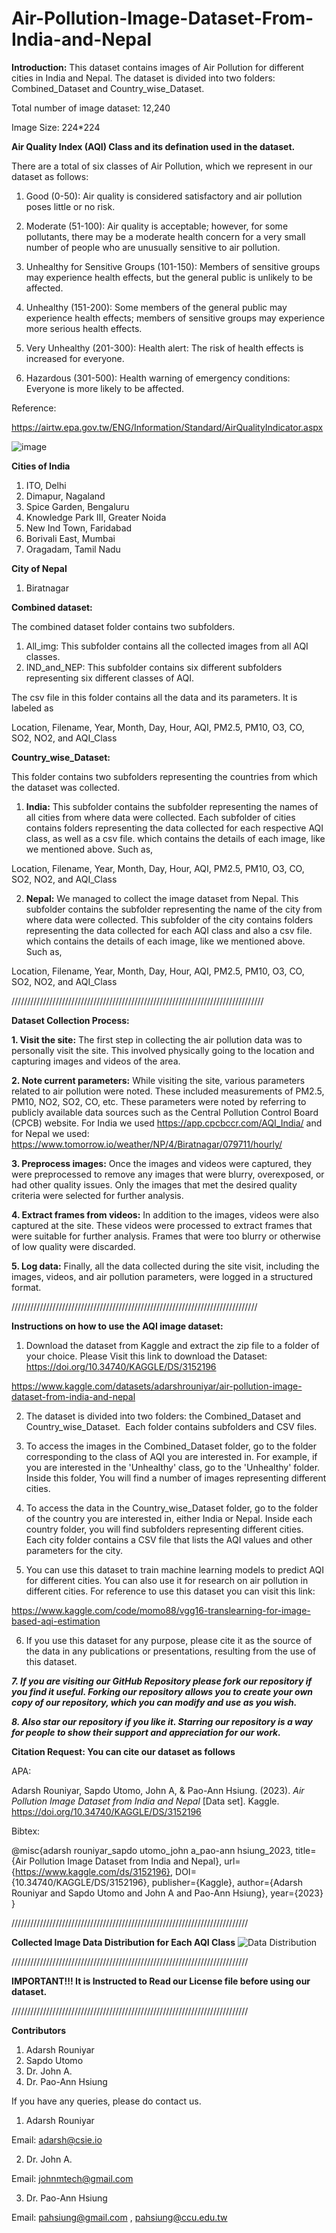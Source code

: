 # Air-Pollution-Image-Dataset-From-India-and-Nepal

**Introduction:**
This dataset contains images of Air Pollution for different cities in India and Nepal.
The dataset is divided into two folders: Combined_Dataset and Country_wise_Dataset.

Total number of image dataset: 12,240

Image Size: 224*224

**Air Quality Index (AQI) Class and its defination used in the dataset.**

There are a total of six classes of Air Pollution, which we represent in our dataset as follows:

1. Good (0-50): Air quality is considered satisfactory and air pollution poses little or no risk.

2. Moderate (51-100): Air quality is acceptable; however, for some pollutants, there may be a moderate health concern for a very small number of people who are unusually sensitive to air pollution.

3. Unhealthy for Sensitive Groups (101-150): Members of sensitive groups may experience health effects, but the general public is unlikely to be affected.

4. Unhealthy (151-200): Some members of the general public may experience health effects; members of sensitive groups may experience more serious health effects.

5. Very Unhealthy (201-300): Health alert: The risk of health effects is increased for everyone.

6. Hazardous (301-500): Health warning of emergency conditions: Everyone is more likely to be affected.

Reference: 

https://airtw.epa.gov.tw/ENG/Information/Standard/AirQualityIndicator.aspx

![image](https://user-images.githubusercontent.com/111570911/233039078-bc9d5120-d857-48f2-8132-6259ebf68f4b.png)

**Cities of India**

1. ITO, Delhi
2. Dimapur, Nagaland
3. Spice Garden, Bengaluru
4. Knowledge  Park III, Greater Noida
5. New Ind Town, Faridabad
6. Borivali East, Mumbai
7. Oragadam, Tamil Nadu

**City of Nepal**
1. Biratnagar



**Combined dataset:**

The combined dataset folder contains two subfolders.
1. All_img: This subfolder contains all the collected images from all AQI classes.
2. IND_and_NEP: This subfolder contains six different subfolders representing six different classes of AQI.

The csv file in this folder contains all the data and its parameters.
It is labeled as

Location, Filename, Year, Month, Day, Hour, AQI, PM2.5, PM10, O3, CO, SO2, NO2, and AQI_Class

**Country_wise_Dataset:**

This folder contains two subfolders representing the countries from which the dataset was collected.

1. **India:**
This subfolder contains the subfolder representing the names of all cities from where data were collected.
Each subfolder of cities contains folders representing the data collected for each respective AQI class, as well as a csv file.
which contains the details of each image, like we mentioned above.
Such as,

Location, Filename, Year, Month, Day, Hour, AQI, PM2.5, PM10, O3, CO, SO2, NO2, and AQI_Class


2. **Nepal:**
We managed to collect the image dataset from Nepal.
This subfolder contains the subfolder representing the name of the city from where data were collected.
This subfolder of the city contains folders representing the data collected for each AQI class and also a csv file.
which contains the details of each image, like we mentioned above.
Such as,

Location, Filename, Year, Month, Day, Hour, AQI, PM2.5, PM10, O3, CO, SO2, NO2, and AQI_Class

////////////////////////////////////////////////////////////////////////////////

**Dataset Collection Process:**

**1. Visit the site:** The first step in collecting the air pollution data was to personally visit the site. This involved physically going to the location and capturing images and videos of the area.

**2. Note current parameters:** While visiting the site, various parameters related to air pollution were noted. These included measurements of PM2.5, PM10, NO2, SO2, CO, etc. These parameters were noted by referring to publicly available data sources such as the Central Pollution Control Board (CPCB) website. For India we used https://app.cpcbccr.com/AQI_India/  and for Nepal we used: https://www.tomorrow.io/weather/NP/4/Biratnagar/079711/hourly/

**3. Preprocess images:** Once the images and videos were captured, they were preprocessed to remove any images that were blurry, overexposed, or had other quality issues. Only the images that met the desired quality criteria were selected for further analysis.

**4. Extract frames from videos:** In addition to the images, videos were also captured at the site. These videos were processed to extract frames that were suitable for further analysis. Frames that were too blurry or otherwise of low quality were discarded.

**5. Log data:** Finally, all the data collected during the site visit, including the images, videos, and air pollution parameters, were logged in a structured format. 

//////////////////////////////////////////////////////////////////////////////

****Instructions on how to use the AQI image dataset:****

1. Download the dataset from Kaggle and extract the zip file to a folder of your choice. Please Visit this link to download the Dataset:
https://doi.org/10.34740/KAGGLE/DS/3152196

https://www.kaggle.com/datasets/adarshrouniyar/air-pollution-image-dataset-from-india-and-nepal

2. The dataset is divided into two folders: the Combined_Dataset and Country_wise_Dataset. 
Each folder contains subfolders and CSV files.

3. To access the images in the Combined_Dataset folder, go to the folder corresponding to the class of AQI you are interested in.
For example, if you are interested in the 'Unhealthy' class, go to the 'Unhealthy' folder. Inside this folder,
You will find a number of images representing different cities.

4. To access the data in the Country_wise_Dataset folder, go to the folder of the country you are interested in, either India or Nepal.
Inside each country folder, you will find subfolders representing different cities.
Each city folder contains a CSV file that lists the AQI values and other parameters for the city.

5. You can use this dataset to train machine learning models to predict AQI for different cities.
You can also use it for research on air pollution in different cities. For reference to use this dataset you can visit this link: 

https://www.kaggle.com/code/momo88/vgg16-translearning-for-image-based-aqi-estimation

6. If you use this dataset for any purpose, please cite it as the source of the data in any publications or presentations,
resulting from the use of this dataset.

***7. If you are visiting our GitHub Repository please fork our repository if you find it useful. Forking our repository allows you to create your own copy of our repository, which you can modify and use as you wish.***

***8. Also star our repository if you like it. Starring our repository is a way for people to show their support and appreciation for our work.***

**Citation Request: You can cite our dataset as follows**

APA:

Adarsh Rouniyar, Sapdo Utomo, John A, &amp; Pao-Ann Hsiung. (2023). <i>Air Pollution Image Dataset from India and Nepal</i> [Data set]. Kaggle. https://doi.org/10.34740/KAGGLE/DS/3152196

Bibtex:

 @misc{adarsh rouniyar_sapdo utomo_john a_pao-ann hsiung_2023,
	title={Air Pollution Image Dataset from India and Nepal},
	url={https://www.kaggle.com/ds/3152196},
	DOI={10.34740/KAGGLE/DS/3152196},
	publisher={Kaggle},
	author={Adarsh Rouniyar and Sapdo Utomo and John A and Pao-Ann Hsiung},
	year={2023}
}

///////////////////////////////////////////////////////////////////////////

**Collected Image Data Distribution for Each AQI Class**
![Data Distribution](https://user-images.githubusercontent.com/111570911/232965276-6c7e5726-308c-478d-a9cd-3654de8a3835.png)


///////////////////////////////////////////////////////////////////////////

**IMPORTANT!!! It is Instructed to Read our License file before using our dataset.**

///////////////////////////////////////////////////////////////////////////



**Contributors**
1. Adarsh Rouniyar
2. Sapdo Utomo
3. Dr. John A.
4. Dr. Pao-Ann Hsiung


If you have any queries, please do contact us.
1. Adarsh Rouniyar

Email: adarsh@csie.io

2. Dr. John A.

Email: johnmtech@gmail.com 

3. Dr. Pao-Ann Hsiung

Email: pahsiung@gmail.com , pahsiung@ccu.edu.tw 
